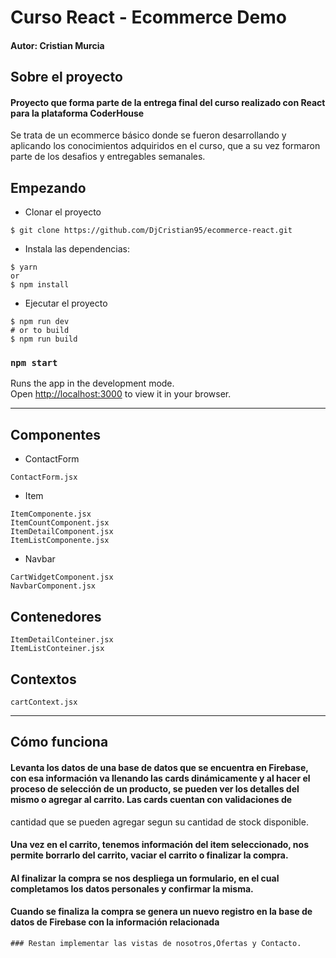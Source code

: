 # Curso React - Ecommerce Demo


####  Autor: Cristian Murcia


## Sobre el proyecto
#### Proyecto que forma parte de la entrega final del curso realizado con React para la plataforma CoderHouse

Se trata de un ecommerce básico donde se fueron desarrollando y 
aplicando los conocimientos adquiridos en el curso, que a su vez formaron parte de los desafios y entregables semanales.

## Empezando

* Clonar el proyecto
```
$ git clone https://github.com/DjCristian95/ecommerce-react.git
```
* Instala las dependencias:
```
$ yarn
or
$ npm install
```
* Ejecutar el proyecto
```
$ npm run dev
# or to build
$ npm run build

```
### `npm start`

Runs the app in the development mode.\
Open [http://localhost:3000](http://localhost:3000) to view it in your browser.



---
## Componentes
* ContactForm
```
ContactForm.jsx
```
* Item
```
ItemComponente.jsx
ItemCountComponent.jsx
ItemDetailComponent.jsx
ItemListComponente.jsx
```
* Navbar
```
CartWidgetComponent.jsx
NavbarComponent.jsx
```

## Contenedores
```
ItemDetailConteiner.jsx
ItemListConteiner.jsx
```
## Contextos
```
cartContext.jsx
```
---
## Cómo funciona

#### Levanta los datos de una base de datos que se encuentra en Firebase, con esa información va llenando las cards dinámicamente y al hacer el proceso de selección de un producto, se pueden ver los detalles del mismo o agregar al carrito. Las cards cuentan con validaciones de 
cantidad que se pueden agregar segun su cantidad de stock disponible.
#### Una vez en el carrito, tenemos información del item seleccionado, nos permite borrarlo del carrito, vaciar el carrito o finalizar la compra.
#### Al finalizar la compra se nos despliega un formulario, en el cual completamos los datos personales y  confirmar la misma.
#### Cuando se finaliza la compra se genera un nuevo registro en la base de datos de Firebase con la información relacionada

````
### Restan implementar las vistas de nosotros,Ofertas y Contacto.
